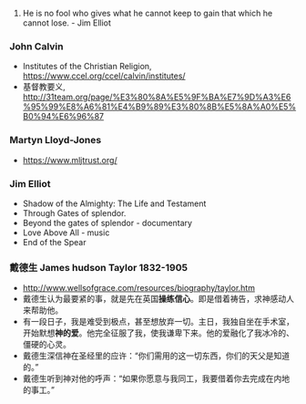 1. He is no fool who gives what he cannot keep to gain that which he cannot lose. - Jim Elliot

### John Calvin
* Institutes of the Christian Religion, https://www.ccel.org/ccel/calvin/institutes/
* 基督教要义, http://31team.org/page/%E3%80%8A%E5%9F%BA%E7%9D%A3%E6%95%99%E8%A6%81%E4%B9%89%E3%80%8B%E5%8A%A0%E5%B0%94%E6%96%87

### Martyn Lloyd-Jones
* https://www.mljtrust.org/


### Jim Elliot
* Shadow of the Almighty: The Life and Testament
* Through Gates of splendor.
* Beyond the gates of splendor - documentary
* Love Above All - music
* End of the Spear

### 戴德生 James hudson Taylor 1832-1905
* http://www.wellsofgrace.com/resources/biography/taylor.htm
* 戴德生认为最要紧的事，就是先在英国**操练信心**。即是借着祷告，求神感动人来帮助他。
* 有一段日子，我是难受到极点，甚至想放弃一切。主日，我独自坐在手术室，开始默想**神的爱**。他完全征服了我，使我谦卑下来。他的爱融化了我冰冷的、僵硬的心灵。
* 戴德生深信神在圣经里的应许：“你们需用的这一切东西，你们的天父是知道的。”
* 戴德生听到神对他的呼声：“如果你愿意与我同工，我要借着你去完成在内地的事工。”
